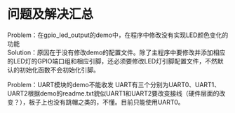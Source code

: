 # 问题及解决汇总

Problem：在gpio_led_output的demo中，在程序中修改没有实现LED颜色变化的功能    
Solution：原因在于没有修改demo的配置文件。除了主程序中要修改并添加相应的LED灯的GPIO端口组和相应引脚，还必须要修改LED灯引脚配置文件，不然默认的初始化函数不会初始化引脚。  

Problem：UART模块的demo不能收发
UART有三个分别为UART0、UART1、UART2根据demo的readme.txt貌似UART1和UART2要改变接线（硬件层面的改变？），板子上也没有跳帽之类的，不懂。目前只能使用UART0。
